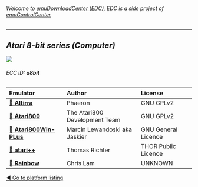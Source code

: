 ###### Welcome to [emuDownloadCenter (EDC)](https://github.com/PhoenixInteractiveNL/emuDownloadCenter/wiki/), EDC is a side project of [emuControlCenter](https://github.com/PhoenixInteractiveNL/emuControlCenter/wiki/)
***
## _Atari 8-bit series (Computer)_
![](https://raw.githubusercontent.com/wiki/PhoenixInteractiveNL/emuDownloadCenter/images_platform/ecc_a8bit_teaser.png)
###### ECC ID: **a8bit**

| Emulator   | Author      | License     |
|:-----------|:------------|:------------|
| [:file_folder: **Altirra**](https://github.com/PhoenixInteractiveNL/emuDownloadCenter/wiki/Emulator-altirra#menu) | Phaeron | GNU GPLv2 |
| [:file_folder: **Atari800**](https://github.com/PhoenixInteractiveNL/emuDownloadCenter/wiki/Emulator-atari800#menu) | The Atari800 Development Team | GNU GPLv2 |
| [:file_folder: **Atari800Win-PLus**](https://github.com/PhoenixInteractiveNL/emuDownloadCenter/wiki/Emulator-atari800winplus#menu) | Marcin Lewandoski aka Jaskier | GNU General Licence |
| [:file_folder: **atari++**](https://github.com/PhoenixInteractiveNL/emuDownloadCenter/wiki/Emulator-atariplusplus#menu) | Thomas Richter | THOR Public Licence |
| [:file_folder: **Rainbow**](https://github.com/PhoenixInteractiveNL/emuDownloadCenter/wiki/Emulator-rainbow#menu) | Chris Lam | UNKNOWN |

[:arrow_backward: Go to platform listing](https://github.com/PhoenixInteractiveNL/emuDownloadCenter/wiki/EDC-Platform-List)
